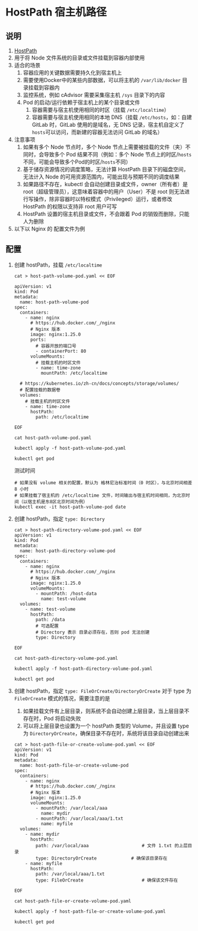 # HostPath 宿主机路径

## 说明

1. [HostPath](https://kubernetes.io/zh-cn/docs/concepts/storage/volumes/#hostpath)
2. 用于将 Node 文件系统的目录或文件挂载到容器内部使用
3. 适合的场景
    1. 容器应用的关键数据需要持久化到宿主机上
    2. 需要使用Docker中的某些内部数据，可以将主机的 `/var/lib/docker` 目录挂载到容器内
    3. 监控系统，例如 cAdvisor 需要采集宿主机 `/sys` 目录下的内容
    4. Pod 的启动/运行依赖于宿主机上的某个目录或文件
        1. 容器需要与宿主机使用相同的时区（挂载 `/etc/localtime`）
        2. 容器需要与宿主机使用相同的本地 DNS（挂载 `/etc/hosts`，如：自建 GitLab 时，GitLab 使用的是域名，无 DNS
           记录，宿主机自定义了 `hosts`可以访问，而新建的容器无法访问 GitLab 的域名）
4. 注意事项
    1. 如果有多个 Node 节点时，多个 Node 节点上需要被挂载的文件（夹）不同时，会导致多个 Pod 结果不同（例如：多个 Node
       节点上的时区/`hosts`不同，可能会导致多个Pod的时区/`hosts`不同）
    2. 基于储存资源情况的调度策略，无法计算 HostPath 目录下的磁盘空间，无法计入 Node 的可用资源范围内，可能出现与预期不同的调度结果
    3. 如果路径不存在，kubectl 会自动创建目录或文件，owner（所有者）是 root（超级管理员），这意味着容器中的用户（User）不是 root
       则无法进行写操作，除非容器时以特权模式（Privileged）运行，或者修改 HostPath 的权限以支持非 root 用户可写
    4. HostPath 设置的宿主机目录或文件，不会跟着 Pod 的销毁而删除，只能人为删除
5. 以下以 Nginx 的 配置文件为例

## 配置

1. 创建 hostPath，挂载 `/etc/localtime`

    ```shell
    cat > host-path-volume-pod.yaml << EOF
    
    apiVersion: v1
    kind: Pod
    metadata:
      name: host-path-volume-pod
    spec:
      containers:
        - name: nginx
          # https://hub.docker.com/_/nginx
          # Nginx 版本
          image: nginx:1.25.0
          ports:
            # 容器开放的端口号
            - containerPort: 80
          volumeMounts:
            # 挂载主机的时区文件
            - name: time-zone
              mountPath: /etc/localtime
    
      # https://kubernetes.io/zh-cn/docs/concepts/storage/volumes/
      # 配置挂载的数据卷
      volumes:
        # 挂载主机的时区文件
        - name: time-zone
          hostPath:
            path: /etc/localtime
    
    EOF
    
    cat host-path-volume-pod.yaml
    
    kubectl apply -f host-path-volume-pod.yaml
    
    kubectl get pod
    ```

   测试时间

    ```shell
    # 如果没有 volume 相关的配置，默认为 格林尼治标准时间（0 时区），与北京时间相差 8 小时
    # 如果挂载了宿主机的 /etc/localtime 文件，时间输出与宿主机时间相同，为北京时间（以宿主机是东8区北京时间为例）
    kubectl exec -it host-path-volume-pod date
    ```

2. 创建 hostPath，指定 `type: Directory`

    ```shell
    cat > host-path-directory-volume-pod.yaml << EOF
    apiVersion: v1
    kind: Pod
    metadata:
      name: host-path-directory-volume-pod
    spec:
      containers:
        - name: nginx
          # https://hub.docker.com/_/nginx
          # Nginx 版本
          image: nginx:1.25.0
          volumeMounts:
            - mountPath: /host-data
              name: test-volume
      volumes:
        - name: test-volume
          hostPath:
            path: /data
            # 可选配置
            # Directory 表示 目录必须存在，否则 pod 无法创建
            type: Directory
    
    EOF
    
    cat host-path-directory-volume-pod.yaml
    
    kubectl apply -f host-path-directory-volume-pod.yaml
    
    kubectl get pod
    ```

3. 创建 hostPath，指定 `type: FileOrCreate/DirectoryOrCreate`
   对于 type 为 `FileOrCreate` 模式的情况，需要注意的是
    1. 如果挂载文件有上层目录，则系统不会自动创建上层目录，当上层目录不存在时，Pod 将启动失败
    2. 可以将上层目录也设置为一个 hostPath 类型的 Volume，并且设置 type 为 `DirectoryOrCreate`，确保目录不存在时，系统将该目录自动创建出来

    ```shell
    cat > host-path-file-or-create-volume-pod.yaml << EOF
    apiVersion: v1
    kind: Pod
    metadata:
      name: host-path-file-or-create-volume-pod
    spec:
      containers:
        - name: nginx
          # https://hub.docker.com/_/nginx
          # Nginx 版本
          image: nginx:1.25.0
          volumeMounts:
            - mountPath: /var/local/aaa
              name: mydir
            - mountPath: /var/local/aaa/1.txt
              name: myfile
      volumes:
        - name: mydir
          hostPath:
            path: /var/local/aaa					# 文件 1.txt 的上层目录
            type: DirectoryOrCreate				# 确保该目录存在
        - name: myfile
          hostPath:
            path: /var/local/aaa/1.txt
            type: FileOrCreate						# 确保该文件存在
    
    EOF
    
    cat host-path-file-or-create-volume-pod.yaml
    
    kubectl apply -f host-path-file-or-create-volume-pod.yaml
    
    kubectl get pod
    ```
